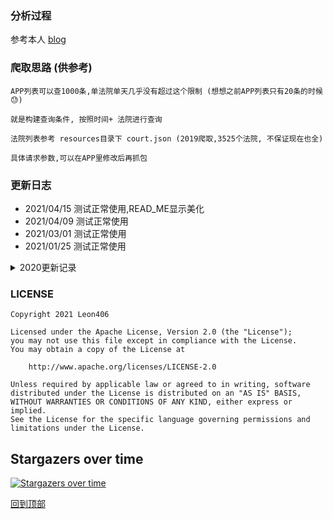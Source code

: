 ### <span id="top">分析过程</span>

参考本人  [blog](https://blog.csdn.net/weixin_38737912/article/details/105253563)

### 爬取思路 (供参考)

    APP列表可以查1000条,单法院单天几乎没有超过这个限制 (想想之前APP列表只有20条的时候😓)
    
    就是构建查询条件, 按照时间+ 法院进行查询
    
    法院列表参考 resources目录下 court.json (2019爬取,3525个法院, 不保证现在也全)
    
    具体请求参数,可以在APP里修改后再抓包

### 更新日志
- 2021/04/15 测试正常使用,READ_ME显示美化
- 2021/04/09 测试正常使用
- 2021/03/01 测试正常使用
- 2021/01/25 测试正常使用
<details>
<summary>2020更新记录</summary>
<ul>
<li>2020/12/16 测试正常使用,加入查询条件,详情不公开理由</li>
<li>2020/11/11 测试正常使用,加入阿里云repo镜像,升级kotlin和gradle版本</li>
<li>2020/09/29 测试正常使用</li>
<li>2020/08/19 测试正常使用</li>
<li>2020/07/07 测试正常使用</li>
<li>2020/05/22 测试正常使用</li>
<li>2020/05/07 测试正常使用</li>
<li>2020/04/26 测试正常使用, 列表字段映射</li>
<li>2020/04/23 测试正常使用, 新增爬取思路,法院json</li>
<li>2020/04/20 测试正常使用</li>
<li>2020/04/17 测试 列表获取详情为空, App显示暂无数据 <a href="http://wenshu.court.gov.cn/MobilePage/mobile.html">文书网app 官方下载链接</a>   可自行测试</li>
</ul>
</details>

### LICENSE

```
Copyright 2021 Leon406

Licensed under the Apache License, Version 2.0 (the "License");
you may not use this file except in compliance with the License.
You may obtain a copy of the License at

    http://www.apache.org/licenses/LICENSE-2.0

Unless required by applicable law or agreed to in writing, software
distributed under the License is distributed on an "AS IS" BASIS,
WITHOUT WARRANTIES OR CONDITIONS OF ANY KIND, either express or implied.
See the License for the specific language governing permissions and
limitations under the License.
```



## Stargazers over time

[![Stargazers over time](https://starchart.cc/Leon406/wenshukt.svg)](https://starchart.cc/Leon406/wenshukt)


[回到顶部](#top)

